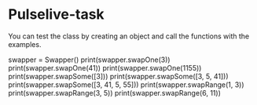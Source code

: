# Pulselive-task

You can test the class by creating an object and call the functions with the examples.

swapper = Swapper()
print(swapper.swapOne(3))
print(swapper.swapOne(41))
print(swapper.swapOne(1155))
print(swapper.swapSome([3]))
print(swapper.swapSome([3, 5, 41]))
print(swapper.swapSome([3, 41, 5, 55]))
print(swapper.swapRange(1, 3))
print(swapper.swapRange(3, 5))
print(swapper.swapRange(6, 11))


